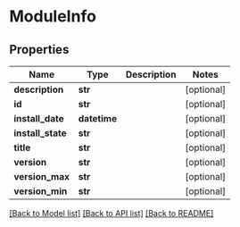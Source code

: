 # ModuleInfo

## Properties
Name | Type | Description | Notes
------------ | ------------- | ------------- | -------------
**description** | **str** |  | [optional] 
**id** | **str** |  | [optional] 
**install_date** | **datetime** |  | [optional] 
**install_state** | **str** |  | [optional] 
**title** | **str** |  | [optional] 
**version** | **str** |  | [optional] 
**version_max** | **str** |  | [optional] 
**version_min** | **str** |  | [optional] 

[[Back to Model list]](../README.md#documentation-for-models) [[Back to API list]](../README.md#documentation-for-api-endpoints) [[Back to README]](../README.md)

